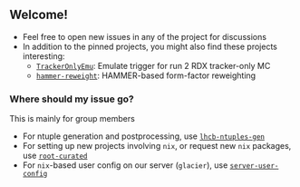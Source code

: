 ## Welcome!

- Feel free to open new issues in any of the project for discussions
- In addition to the pinned projects, you might also find these projects interesting:
    - [`TrackerOnlyEmu`](https://github.com/umd-lhcb/TrackerOnlyEmu): Emulate trigger for run 2 RDX tracker-only MC
    - [`hammer-reweight`](https://github.com/umd-lhcb/hammer-reweight): HAMMER-based form-factor reweighting


### Where should my issue go?

This is mainly for group members

- For ntuple generation and postprocessing, use [`lhcb-ntuples-gen`](https://github.com/umd-lhcb/lhcb-ntuples-gen)
- For setting up new projects involving `nix`, or request new `nix` packages, use [`root-curated`](https://github.com/umd-lhcb/root-curated)
- For `nix`-based user config on our server (`glacier`), use [`server-user-config`](https://github.com/umd-lhcb/server-user-config)
